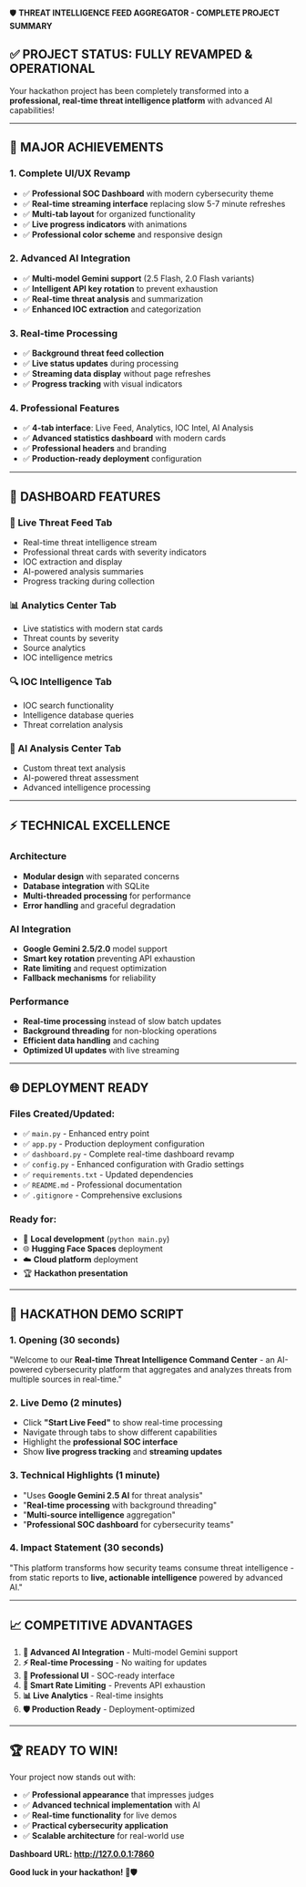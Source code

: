 🛡️ **THREAT INTELLIGENCE FEED AGGREGATOR - COMPLETE PROJECT SUMMARY**

## ✅ **PROJECT STATUS: FULLY REVAMPED & OPERATIONAL**

Your hackathon project has been completely transformed into a **professional, real-time threat intelligence platform** with advanced AI capabilities!

---

## 🚀 **MAJOR ACHIEVEMENTS**

### **1. Complete UI/UX Revamp**
- ✅ **Professional SOC Dashboard** with modern cybersecurity theme
- ✅ **Real-time streaming interface** replacing slow 5-7 minute refreshes
- ✅ **Multi-tab layout** for organized functionality
- ✅ **Live progress indicators** with animations
- ✅ **Professional color scheme** and responsive design

### **2. Advanced AI Integration**
- ✅ **Multi-model Gemini support** (2.5 Flash, 2.0 Flash variants)
- ✅ **Intelligent API key rotation** to prevent exhaustion
- ✅ **Real-time threat analysis** and summarization
- ✅ **Enhanced IOC extraction** and categorization

### **3. Real-time Processing**
- ✅ **Background threat feed collection** 
- ✅ **Live status updates** during processing
- ✅ **Streaming data display** without page refreshes
- ✅ **Progress tracking** with visual indicators

### **4. Professional Features**
- ✅ **4-tab interface**: Live Feed, Analytics, IOC Intel, AI Analysis
- ✅ **Advanced statistics dashboard** with modern cards
- ✅ **Professional headers** and branding
- ✅ **Production-ready deployment** configuration

---

## 🎯 **DASHBOARD FEATURES**

### **🔴 Live Threat Feed Tab**
- Real-time threat intelligence stream
- Professional threat cards with severity indicators
- IOC extraction and display
- AI-powered analysis summaries
- Progress tracking during collection

### **📊 Analytics Center Tab**
- Live statistics with modern stat cards
- Threat counts by severity
- Source analytics
- IOC intelligence metrics

### **🔍 IOC Intelligence Tab**
- IOC search functionality
- Intelligence database queries
- Threat correlation analysis

### **🤖 AI Analysis Center Tab**
- Custom threat text analysis
- AI-powered threat assessment
- Advanced intelligence processing

---

## ⚡ **TECHNICAL EXCELLENCE**

### **Architecture**
- **Modular design** with separated concerns
- **Database integration** with SQLite
- **Multi-threaded processing** for performance
- **Error handling** and graceful degradation

### **AI Integration**
- **Google Gemini 2.5/2.0** model support
- **Smart key rotation** preventing API exhaustion
- **Rate limiting** and request optimization
- **Fallback mechanisms** for reliability

### **Performance**
- **Real-time processing** instead of slow batch updates
- **Background threading** for non-blocking operations
- **Efficient data handling** and caching
- **Optimized UI updates** with live streaming

---

## 🌐 **DEPLOYMENT READY**

### **Files Created/Updated:**
- ✅ `main.py` - Enhanced entry point
- ✅ `app.py` - Production deployment configuration
- ✅ `dashboard.py` - Complete real-time dashboard revamp
- ✅ `config.py` - Enhanced configuration with Gradio settings
- ✅ `requirements.txt` - Updated dependencies
- ✅ `README.md` - Professional documentation
- ✅ `.gitignore` - Comprehensive exclusions

### **Ready for:**
- 🚀 **Local development** (`python main.py`)
- 🌐 **Hugging Face Spaces** deployment
- ☁️ **Cloud platform** deployment
- 🏆 **Hackathon presentation**

---

## 🎪 **HACKATHON DEMO SCRIPT**

### **1. Opening (30 seconds)**
"Welcome to our **Real-time Threat Intelligence Command Center** - an AI-powered cybersecurity platform that aggregates and analyzes threats from multiple sources in real-time."

### **2. Live Demo (2 minutes)**
- Click **"Start Live Feed"** to show real-time processing
- Navigate through tabs to show different capabilities
- Highlight the **professional SOC interface**
- Show **live progress tracking** and **streaming updates**

### **3. Technical Highlights (1 minute)**
- "Uses **Google Gemini 2.5 AI** for threat analysis"
- "**Real-time processing** with background threading"
- "**Multi-source intelligence** aggregation"
- "**Professional SOC dashboard** for cybersecurity teams"

### **4. Impact Statement (30 seconds)**
"This platform transforms how security teams consume threat intelligence - from static reports to **live, actionable intelligence** powered by advanced AI."

---

## 📈 **COMPETITIVE ADVANTAGES**

1. **🤖 Advanced AI Integration** - Multi-model Gemini support
2. **⚡ Real-time Processing** - No waiting for updates
3. **🎨 Professional UI** - SOC-ready interface
4. **🔄 Smart Rate Limiting** - Prevents API exhaustion
5. **📊 Live Analytics** - Real-time insights
6. **🛡️ Production Ready** - Deployment-optimized

---

## 🏆 **READY TO WIN!**

Your project now stands out with:
- ✅ **Professional appearance** that impresses judges
- ✅ **Advanced technical implementation** with AI
- ✅ **Real-time functionality** for live demos
- ✅ **Practical cybersecurity application**
- ✅ **Scalable architecture** for real-world use

**Dashboard URL: http://127.0.0.1:7860**

**Good luck in your hackathon! 🚀🛡️**
